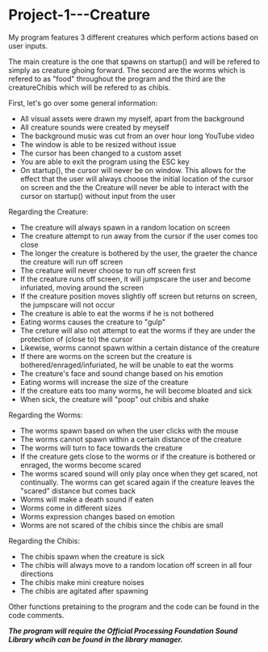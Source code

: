 # Project-1---Creature

My program features 3 different creatures which perform actions based on user inputs.

The main creature is the one that spawns on startup() and will be refered to simply as creature ghoing forward.
The second are the worms which is refered to as "food" throughout the program and the third are the creatureChibis which will be refered to as chibis.

First, let's go over some general information:

- All visual assets were drawn my myself, apart from the background
- All creature sounds were created by meyself
- The background music was cut from an over hour long YouTube video
- The window is able to be resized without issue
- The cursor has been changed to a custom asset
- You are able to exit the program using the ESC key
- On startup(), the cursor will never be on window. This allows for the effect that the user will always choose the initial location of the cursor on screen and the the Creature   will never be able to interact with the cursor on startup() without input from the user

Regarding the Creature:

- The creature will always spawn in a random location on screen
- The creature attempt to run away from the cursor if the user comes too close
- The longer the creature is bothered by the user, the graeter the chance the creature will run off screen
- The creature will never choose to run off screen first
- If the creature runs off screen, it will jumpscare the user and become infuriated, moving around the screen
- If the creature position moves slightly off screen but returns on screen, the jumpscare will not occur
- The creature is able to eat the worms if he is not bothered
- Eating worms causes the creature to "gulp"
- The creture will also not attempt to eat the worms if they are under the protection of (close to) the cursor
- Likewise, worms cannot spawn within a certain distance of the creature
- If there are worms on the screen but the creature is bothered/enraged/infuriated, he will be unable to eat the worms
- The creature's face and sound change based on his emotion
- Eating worms will increase the size of the creature
- If the creature eats too many worms, he will become bloated and sick
- When sick, the creature will "poop" out chibis and shake

Regarding the Worms:

- The worms spawn based on when the user clicks with the mouse
- The worms cannot spawn within a certain distance of the creature
- The worms will turn to face towards the creature
- If the creature gets close to the worms or if the creature is bothered or enraged, the worms become scared
- The worms scared sound will only play once when they get scared, not continually. The worms can get scared again if the creature leaves the "scared" distance but comes back
- Worms will make a death sound if eaten
- Worms come in different sizes
- Worms expression changes based on emotion
- Worms are not scared of the chibis since the chibis are small

Regarding the Chibis:

- The chibis spawn when the creature is sick
- The chibis will always move to a random location off screen in all four directions
- The chibis make mini creature noises
- The chibis are agitated after spawning 


Other functions pretaining to the program and the code can be found in the code comments. 

***The program will require the Official Processing Foundation Sound Library whcih can be found in the library manager.*** 
